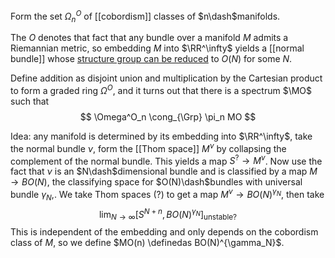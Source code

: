 Form the set $\Omega_n^O$ of [[cobordism]] classes of $n\dash$manifolds.

The $O$ denotes that fact that any bundle over a manifold $M$ admits a Riemannian metric, so embedding $M$ into $\RR^\infty$ yields a [[normal bundle]] whose [structure group can be reduced](Reduction%20of%20structure%20group.md) to $O(N)$ for some $N$.

Define addition as disjoint union and multiplication by the Cartesian product to form a graded ring $\Omega^O$, and it turns out that there is a spectrum $\MO$ such that
$$
\Omega^O_n \cong_{\Grp} \pi_n MO
$$

Idea: any manifold is determined by its embedding into $\RR^\infty$, take the normal bundle $\nu$, form the [[Thom space]] $M^\nu$ by collapsing the complement of the normal bundle. 
This yields a map $S^{?} \to M^\nu$.
Now use the fact that $\nu$ is an $N\dash$dimensional bundle and is classified by a map $M \to BO(N)$, the classifying space for $O(N)\dash$bundles with universal bundle $\gamma_N$,. We take Thom spaces (?) to get a map $M^\nu \to BO(N)^{\gamma_N}$, then take
$$
\lim_{N\to \infty} [S^{N+n}, BO(N)^{\gamma_N}]_{\text{unstable?}}
$$
This is independent of the embedding and only depends on the cobordism class of $M$, so we define $MO(n) \definedas BO(N)^{\gamma_N}$.